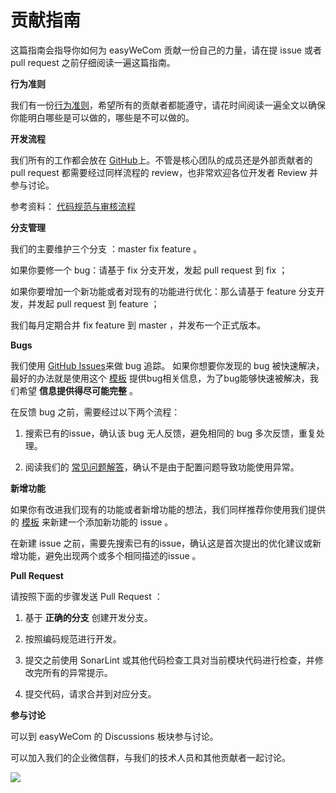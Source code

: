 # **贡献指南**

这篇指南会指导你如何为 easyWeCom 贡献一份自己的力量，请在提 issue 或者 pull request 之前仔细阅读一遍这篇指南。

**行为准则**

我们有一份[行为准则](https://github.com/easywecom/easyWeCom_Dashboard/docs/CODE_OF_CONDUCT.md)，希望所有的贡献者都能遵守，请花时间阅读一遍全文以确保你能明白哪些是可以做的，哪些是不可以做的。

**开发流程**

我们所有的工作都会放在 [GitHub](https://github.com/easywecom/easyWeCom_Dashboard)上。不管是核心团队的成员还是外部贡献者的 pull request 都需要经过同样流程的 review，也非常欢迎各位开发者 Review 并参与讨论。

参考资料： [代码规范与审核流程](https://github.com/easywecom/easyWeCom_Dashboard/docs/代码规范与审核流程.md)

**分支管理**

我们的主要维护三个分支 ：master fix feature 。

如果你要修一个 bug：请基于 fix 分支开发，发起 pull request 到 fix ；

如果你要增加一个新功能或者对现有的功能进行优化：那么请基于 feature 分支开发，并发起 pull request 到 feature ；

我们每月定期合并 fix feature 到 master ，并发布一个正式版本。

**Bugs**

我们使用 [GitHub Issues](https://github.com/easywecom/easyWeCom_Dashboard/issues)来做 bug 追踪。 如果你想要你发现的 bug 被快速解决，最好的办法就是使用这个 [模板](https://easywecom.github.io) 提供bug相关信息，为了bug能够快速被解决，我们希望 **信息提供得尽可能完整** 。

在反馈 bug 之前，需要经过以下两个流程：

1. 搜索已有的issue，确认该 bug 无人反馈，避免相同的 bug 多次反馈，重复处理。

1. 阅读我们的 [常见问题解答](https://www.yuque.com/docs/share/9217b462-a4c2-4d4a-97cb-48eebf800784#Ydt5N)，确认不是由于配置问题导致功能使用异常。

**新增功能**

如果你有改进我们现有的功能或者新增功能的想法，我们同样推荐你使用我们提供的 [模板](https://easywecom.github.io) 来新建一个添加新功能的 issue 。

在新建 issue 之前，需要先搜索已有的issue，确认这是首次提出的优化建议或新增功能，避免出现两个或多个相同描述的issue 。

**Pull Request**

请按照下面的步骤发送 Pull Request ：

1. 基于 **正确的分支** 创建开发分支。

1. 按照编码规范进行开发。

1. 提交之前使用 SonarLint 或其他代码检查工具对当前模块代码进行检查，并修改完所有的异常提示。

1. 提交代码，请求合并到对应分支。

**参与讨论**

可以到 easyWeCom 的 Discussions 板块参与讨论。

可以加入我们的企业微信群，与我们的技术人员和其他贡献者一起讨论。

![](https://wecomsaas-1253559996.cos.ap-guangzhou.myqcloud.com/2022/06/01/%E6%8A%80%E6%9C%AF%E4%BA%A4%E6%B5%81%E7%BE%A4%E6%B4%BB%E7%A0%81.png)
